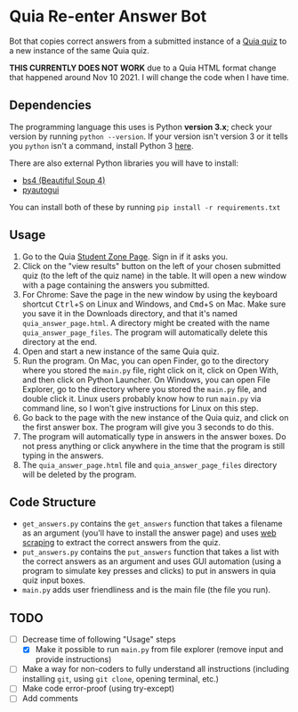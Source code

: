 # Quia Re-enter Answer Bot

Bot that copies correct answers from a submitted instance of a [Quia quiz](https://www.quia.com/quicktour.html#:~:text=Complete%20online%20testing%20tools%20that%20allow%20you%20to%20create%20quizzes%2C%20grade%20them%20with%20computer%20assistance%2C%20and%20receive%20detailed%20reports%20on%20student%20performance.) to a new instance of the same Quia quiz.

**THIS CURRENTLY DOES NOT WORK** due to a Quia HTML format change that happened around Nov 10 2021. I will change the code when I have time.

## Dependencies

The programming language this uses is Python **version 3.x**; check your version by running `python --version`. If your version isn't version 3 or it tells you `python` isn't a command, install Python 3 [here](https://www.python.org/downloads/).

There are also external Python libraries you will have to install:
* [bs4 (Beautiful Soup 4)](https://www.crummy.com/software/BeautifulSoup/bs4/doc/) 
* [pyautogui](https://pyautogui.readthedocs.io/en/latest/) 

You can install both of these by running `pip install -r requirements.txt` 

## Usage

1. Go to the Quia [Student Zone Page](https://www.quia.com/studentZone). Sign in if it asks you.
2. Click on the "view results" button on the left of your chosen submitted quiz (to the left of the quiz name) in the table.  It will open a new window with a page containing the answers you submitted.
3. For Chrome: Save the page in the new window by using the keyboard shortcut <kbd>Ctrl</kbd>+<kbd>S</kbd> on Linux and Windows, and <kbd>Cmd</kbd>+<kbd>S</kbd> on Mac. Make sure you save it in the Downloads directory, and that it's named `quia_answer_page.html`. A directory might be created with the name `quia_answer_page_files`. The program will automatically delete this directory at the end.
4. Open and start a new instance of the same Quia quiz.
5. Run the program. On Mac, you can open Finder, go to the directory where you stored the `main.py` file, right click on it, click on Open With, and then click on Python Launcher. On Windows, you can open File Explorer, go to the directory where you stored the `main.py` file, and double click it. Linux users probably know how to run `main.py` via command line, so I won't give instructions for Linux on this step.
6. Go back to the page with the new instance of the Quia quiz, and click on the first answer box. The program will give you 3 seconds to do this. 
7. The program will automatically type in answers in the answer boxes. Do not press anything or click anywhere in the time that the program is still typing in the answers.
8. The `quia_answer_page.html` file and `quia_answer_page_files` directory will be deleted by the program.

## Code Structure

* `get_answers.py` contains the `get_answers` function that takes a filename as an argument (you'll have to install the answer page) and uses [web scraping](https://en.wikipedia.org/wiki/Web_scraping) to extract the correct answers from the quiz.
* `put_answers.py` contains the `put_answers` function that takes a list with the correct answers as an argument and uses GUI automation (using a program to simulate key presses and clicks) to put in answers in quia quiz input boxes.
* `main.py` adds user friendliness and is the main file (the file you run).

## TODO

- [ ] Decrease time of following "Usage" steps
  - [x]  Make it possible to run `main.py` from file explorer (remove input and provide instructions)
- [ ] Make a way for non-coders to fully understand all instructions (including installing `git`, using `git clone`, opening terminal, etc.)
- [ ] Make code error-proof (using try-except)
- [ ] Add comments
